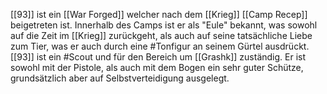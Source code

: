 [[93]] ist ein [[War Forged]] welcher nach dem [[Krieg]] [[Camp Recep]] beigetreten ist. Innerhalb des Camps ist er als "Eule" bekannt, was sowohl auf die Zeit im [[Krieg]] zurückgeht, als auch auf seine tatsächliche Liebe zum Tier, was er auch durch eine #Tonfigur an seinem Gürtel ausdrückt.  
[[93]] ist ein #Scout und für den Bereich um [[Grashk]] zuständig. Er ist sowohl mit der Pistole, als auch mit dem Bogen ein sehr guter Schütze, grundsätzlich aber auf Selbstverteidigung ausgelegt.